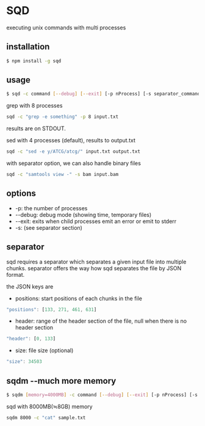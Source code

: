 SQD
==========
executing unix commands with multi processes

installation
----------------
```bash
$ npm install -g sqd
```

usage
-------------
```bash
$ sqd -c command [--debug] [--exit] [-p nProcess] [-s separator_command] <input file> [output file]
```

grep with 8 processes

```bash
sqd -c "grep -e something" -p 8 input.txt
```
results are on STDOUT.


sed with 4 processes (default), results to output.txt

```bash
sqd -c "sed -e y/ATCG/atcg/" input.txt output.txt
```

with separator option, we can also handle binary files
```bash
sqd -c "samtools view -" -s bam input.bam
```

options
-------------
- -p: the number of processes
- --debug: debug mode (showing time, temporary files)
- --exit: exits when child processes emit an error or emit to stderr
- -s: (see separator section)

separator
-------------
sqd requires a separator which separates a given input file into multiple chunks.
separator offers the way how sqd separates the file by JSON format.

the JSON keys are 

- positions: start positions of each chunks in the file

```js
"positions": [133, 271, 461, 631]
```

- header: range of the header section of the file, null when there is no header section

```js
"header": [0, 133]
```

- size: file size (optional)

```js
"size": 34503
```


sqdm --much more memory
----------------------
```bash
$ sqdm [memory=4000MB] -c command [--debug] [--exit] [-p nProcess] [-s separator_command] <input file> [output file]
```

sqd with 8000MB(≒8GB) memory
```bash
sqdm 8000 -c "cat" sample.txt
```
